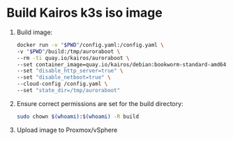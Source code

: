 # Build Kairos k3s iso image

1.  Build image:

    ```bash
    docker run -v "$PWD"/config.yaml:/config.yaml \
    -v "$PWD"/build:/tmp/auroraboot \
    --rm -ti quay.io/kairos/auroraboot \
    --set container_image=quay.io/kairos/debian:bookworm-standard-amd64-generic-v3.3.2-k3sv1.30.8-k3s1 \
    --set "disable_http_server=true" \
    --set "disable_netboot=true" \
    --cloud-config /config.yaml \
    --set "state_dir=/tmp/auroraboot"
    ```

2.  Ensure correct permissions are set for the build directory:

    ```bash
    sudo chown $(whoami):$(whoami) -R build
    ```

3.  Upload image to Proxmox/vSphere
